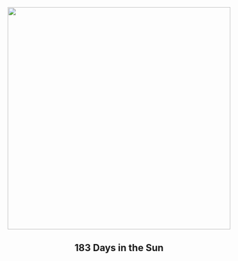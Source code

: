 
<p align="center"><img src="https://apod.nasa.gov/apod/image/2312/solsticesolargraphy1024.jpg" width="500" height="500"></p>
<h2 align="center"> 183 Days in the Sun </h2>
